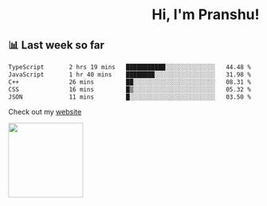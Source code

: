 <div align="right" >
   
   <H1>Hi, I'm Pranshu!</H1>

</div>

## 📊 Last week so far
<!--START_SECTION:waka-->

```txt
TypeScript       2 hrs 19 mins   ███████████░░░░░░░░░░░░░░   44.48 %
JavaScript       1 hr 40 mins    ████████░░░░░░░░░░░░░░░░░   31.98 %
C++              26 mins         ██░░░░░░░░░░░░░░░░░░░░░░░   08.31 %
CSS              16 mins         █▒░░░░░░░░░░░░░░░░░░░░░░░   05.32 %
JSON             11 mins         █░░░░░░░░░░░░░░░░░░░░░░░░   03.50 %
```

<!--END_SECTION:waka-->

Check out my [website](https://pranshu05.vercel.app)

<img align="left" width="150" src="https://user-images.githubusercontent.com/70943732/209951571-93b7afe5-f523-4683-b725-5d94b287e94e.png">

